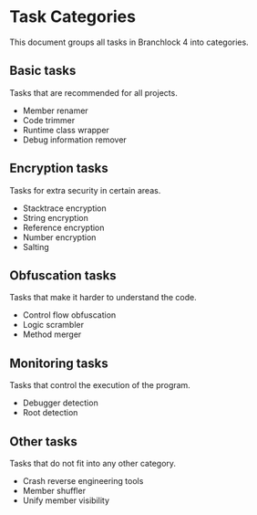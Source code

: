 # Task Categories

This document groups all tasks in Branchlock 4 into categories.

## Basic tasks

Tasks that are recommended for all projects.

- Member renamer
- Code trimmer
- Runtime class wrapper
- Debug information remover

## Encryption tasks

Tasks for extra security in certain areas.

- Stacktrace encryption
- String encryption
- Reference encryption
- Number encryption
- Salting

## Obfuscation tasks

Tasks that make it harder to understand the code.

- Control flow obfuscation
- Logic scrambler
- Method merger

## Monitoring tasks

Tasks that control the execution of the program.

- Debugger detection
- Root detection

## Other tasks

Tasks that do not fit into any other category.

- Crash reverse engineering tools
- Member shuffler
- Unify member visibility
